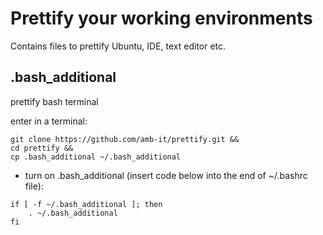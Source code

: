 # Prettify your working environments

Contains files to prettify Ubuntu, IDE, text editor etc.

## .bash_additional

prettify bash terminal

enter in a terminal:

```
git clone https://github.com/amb-it/prettify.git &&
cd prettify &&
cp .bash_additional ~/.bash_additional
```
- turn on .bash_additional (insert code below into the end of ~/.bashrc file):

```
if [ -f ~/.bash_additional ]; then
    . ~/.bash_additional
fi
```